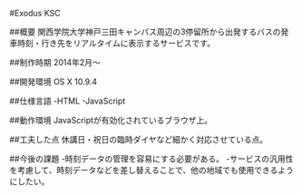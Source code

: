 #Exodus KSC

##概要
関西学院大学神戸三田キャンパス周辺の3停留所から出発するバスの発車時刻・行き先をリアルタイムに表示するサービスです。

##制作時期
2014年2月〜

##開発環境
OS X 10.9.4

##仕様言語
-HTML
-JavaScript

##動作環境
JavaScriptが有効化されているブラウザ上。

##工夫した点
休講日・祝日の臨時ダイヤなど細かく対応させている点。

##今後の課題
-時刻データの管理を容易にする必要がある。
-サービスの汎用性を考慮して、時刻データなどを差し替えることで、他の地域でも使用できるようにしたい。

